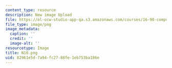 ```yaml
---
content_type: resource
description: New image Upload
file: https://ol-ocw-studio-app-qa.s3.amazonaws.com/courses/16-90-computational-methods-in-aerospace-engineering-spring-2014/82961e5d7a94fc2788fe1eb753ba186e_N10.png
file_type: image/png
image_metadata:
  caption: ''
  credit: ''
  image-alt: ''
resourcetype: Image
title: N10.png
uid: 82961e5d-7a94-fc27-88fe-1eb753ba186e
---
```

